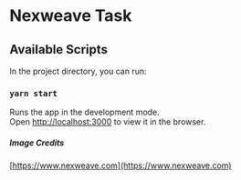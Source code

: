 # Nexweave Task

## Available Scripts

In the project directory, you can run:

### `yarn start`

Runs the app in the development mode.\
Open [http://localhost:3000](http://localhost:3000) to view it in the browser.

##### Image Credits

[https://www.nexweave.com](https://www.nexweave.com)
